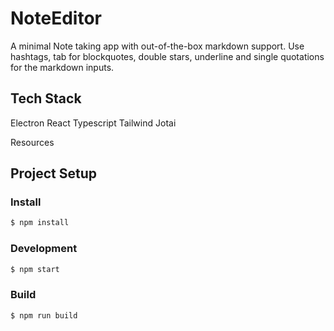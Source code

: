 # NoteEditor

A minimal Note taking app with out-of-the-box markdown support.
Use hashtags, tab for blockquotes, double stars, underline and single quotations for the markdown inputs.

## Tech Stack
  Electron 
  React
  Typescript
  Tailwind
  Jotai

Resources


## Project Setup

### Install

```bash
$ npm install
```

### Development

```bash
$ npm start
```

### Build

```bash
$ npm run build
```
